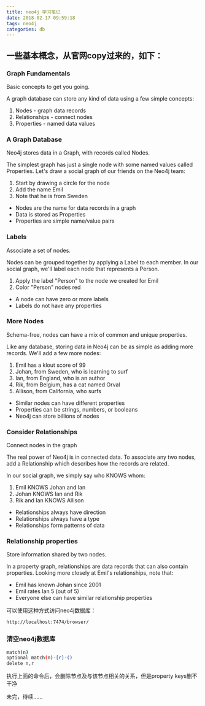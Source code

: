 ```yaml
---
title: neo4j 学习笔记
date: 2018-02-17 09:59:18
tags: neo4j
categories: db
---
```

## 一些基本概念，从官网copy过来的，如下：

### Graph Fundamentals
Basic concepts to get you going.

A graph database can store any kind of data using a few simple concepts:

1. Nodes - graph data records
2. Relationships - connect nodes
3. Properties - named data values


### A Graph Database
Neo4j stores data in a Graph, with records called Nodes.

The simplest graph has just a single node with some named values called Properties. Let's draw a social graph of our friends on the Neo4j team:

1. Start by drawing a circle for the node
2. Add the name Emil
3. Note that he is from Sweden

* Nodes are the name for data records in a graph
* Data is stored as Properties
* Properties are simple name/value pairs


### Labels
Associate a set of nodes.

Nodes can be grouped together by applying a Label to each member. In our social graph, we'll label each node that represents a Person.

1. Apply the label "Person" to the node we created for Emil
2. Color "Person" nodes red

* A node can have zero or more labels
* Labels do not have any properties


### More Nodes
Schema-free, nodes can have a mix of common and unique properties.

Like any database, storing data in Neo4j can be as simple as adding more records. We'll add a few more nodes:

1. Emil has a klout score of 99
2. Johan, from Sweden, who is learning to surf
3. Ian, from England, who is an author
4. Rik, from Belgium, has a cat named Orval
5. Allison, from California, who surfs

* Similar nodes can have different properties
* Properties can be strings, numbers, or booleans
* Neo4j can store billions of nodes


### Consider Relationships
Connect nodes in the graph

The real power of Neo4j is in connected data. To associate any two nodes, add a Relationship which describes how the records are related.

In our social graph, we simply say who KNOWS whom:

1. Emil KNOWS Johan and Ian
2. Johan KNOWS Ian and Rik
3. Rik and Ian KNOWS Allison

* Relationships always have direction
* Relationships always have a type
* Relationships form patterns of data


### Relationship properties
Store information shared by two nodes.

In a property graph, relationships are data records that can also contain properties. Looking more closely at Emil's relationships, note that:

* Emil has known Johan since 2001
* Emil rates Ian 5 (out of 5)
* Everyone else can have similar relationship properties


可以使用这种方式访问neo4j数据库：
``` bash
http://localhost:7474/browser/
```

### 清空neo4j数据库
``` bash
match(n)
optional match(n)-[r]-()
delete n,r
```
执行上面的命令后，会删除节点及与该节点相关的关系，但是property keys删不干净

未完，待续……
